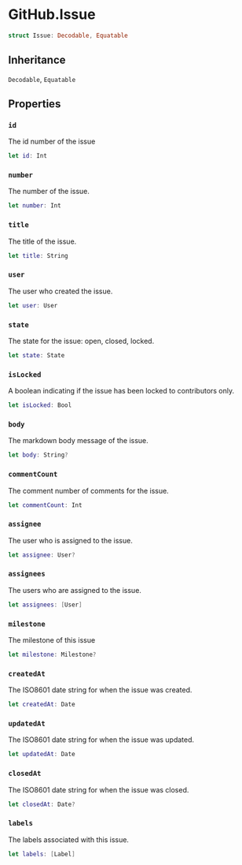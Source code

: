 # GitHub.Issue

``` swift
struct Issue:​ Decodable, Equatable
```

## Inheritance

`Decodable`, `Equatable`

## Properties

### `id`

The id number of the issue

``` swift
let id:​ Int
```

### `number`

The number of the issue.

``` swift
let number:​ Int
```

### `title`

The title of the issue.

``` swift
let title:​ String
```

### `user`

The user who created the issue.

``` swift
let user:​ User
```

### `state`

The state for the issue:​ open, closed, locked.

``` swift
let state:​ State
```

### `isLocked`

A boolean indicating if the issue has been locked to contributors only.

``` swift
let isLocked:​ Bool
```

### `body`

The markdown body message of the issue.

``` swift
let body:​ String?
```

### `commentCount`

The comment number of comments for the issue.

``` swift
let commentCount:​ Int
```

### `assignee`

The user who is assigned to the issue.

``` swift
let assignee:​ User?
```

### `assignees`

The users who are assigned to the issue.

``` swift
let assignees:​ [User]
```

### `milestone`

The milestone of this issue

``` swift
let milestone:​ Milestone?
```

### `createdAt`

The ISO8601 date string for when the issue was created.

``` swift
let createdAt:​ Date
```

### `updatedAt`

The ISO8601 date string for when the issue was updated.

``` swift
let updatedAt:​ Date
```

### `closedAt`

The ISO8601 date string for when the issue was closed.

``` swift
let closedAt:​ Date?
```

### `labels`

The labels associated with this issue.

``` swift
let labels:​ [Label]
```
